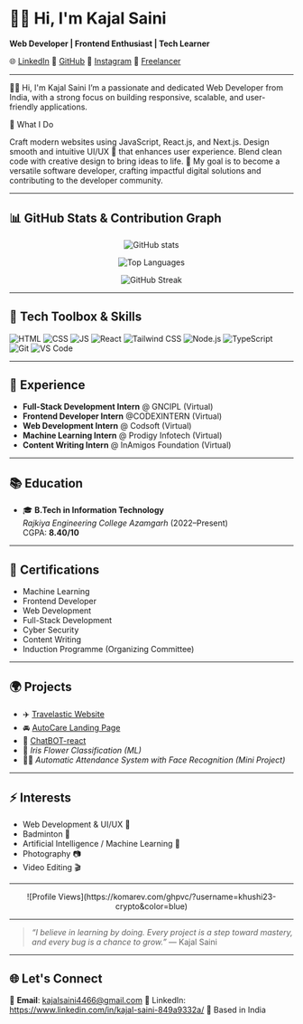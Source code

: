 # 👩‍💻 Hi, I'm Kajal Saini

**Web Developer | Frontend Enthusiast | Tech Learner**

🌐 [LinkedIn](https://www.linkedin.com/in/kajal-saini-849a9332a)
🐙 [GitHub](https://github.com/kajalsaini611)
📸 [Instagram](https://www.instagram.com/kj_saini_22.10/)
💼 [Freelancer](https://www.freelancer.in/u/kajalsaini4466)

---

👩‍💻 Hi, I'm Kajal Saini
I’m a passionate and dedicated Web Developer from India, with a strong focus on building responsive, scalable, and user-friendly applications.

🚀 What I Do

Craft modern websites using JavaScript, React.js, and Next.js.
Design smooth and intuitive UI/UX 🎨 that enhances user experience.
Blend clean code with creative design to bring ideas to life.
🚀 My goal is to become a versatile software developer, crafting impactful digital solutions and contributing to the developer community.

---

## 📊 GitHub Stats & Contribution Graph

<p align="center">
  <!-- GitHub Stats -->
  <img src="https://github-readme-stats.vercel.app/api?username=khushi23-crypto&show_icons=true&count_private=true&theme=tokyonight" alt="GitHub stats" />
</p>

<p align="center">
  <!-- Top Languages -->
  <img src="https://github-readme-stats.vercel.app/api/top-langs/?username=khushi23-crypto&layout=compact&theme=tokyonight" alt="Top Languages" />
</p>

<p align="center">
  <!-- Streaks -->
  <img src="https://github-readme-streak-stats.herokuapp.com/?user=khushi23-crypto&theme=tokyonight&hide_border=true" alt="GitHub Streak" />
</p>


---

## 🚀 Tech Toolbox & Skills

![HTML](https://img.shields.io/badge/-HTML5-ff6a00?logo=html5&logoColor=white)
![CSS](https://img.shields.io/badge/-CSS3-1572B6?logo=css3&logoColor=white)
![JS](https://img.shields.io/badge/-JavaScript-F7DF1E?logo=javascript&logoColor=black)
![React](https://img.shields.io/badge/-React-20232A?logo=react&logoColor=61DAFB)
![Tailwind CSS](https://img.shields.io/badge/-Tailwind_CSS-06B6D4?logo=tailwind-css&logoColor=white)
![Node.js](https://img.shields.io/badge/-Node.js-339933?logo=node.js&logoColor=white)
![TypeScript](https://img.shields.io/badge/-TypeScript-3178C6?logo=typescript&logoColor=white)
![Git](https://img.shields.io/badge/-Git-F05032?logo=git&logoColor=white)
![VS Code](https://img.shields.io/badge/-VS_Code-007ACC?logo=visual-studio-code&logoColor=white)


---

## 💼 Experience
- **Full-Stack Development Intern** @ GNCIPL (Virtual)
- **Frontend Developer Intern** @CODEXINTERN (Virtual)
- **Web Development Intern** @ Codsoft (Virtual)  
- **Machine Learning Intern** @ Prodigy Infotech (Virtual) 
- **Content Writing Intern** @ InAmigos Foundation (Virtual)

---

## 📚 Education

- 🎓 **B.Tech in Information Technology**  
  *Rajkiya Engineering College Azamgarh* (2022–Present)  
  CGPA: **8.40/10**

---

## 🌟 Certifications

- Machine Learning
- Frontend Developer
- Web Development
- Full-Stack Development
- Cyber Security  
- Content Writing  
- Induction Programme (Organizing Committee)  

---

## 🌍 Projects

- ✈️ [Travelastic Website](https://top-jqy5-lp3587269s-projects.vercel.app/)  
- 🚘 [AutoCare Landing Page](https://shimmering-semifreddo-73845c.netlify.app/)
- 💬 [ChatBOT-react](https://chat-bot-react-tau.vercel.app/)
- 🌸 *Iris Flower Classification (ML)*  
- 🧑‍💼 *Automatic Attendance System with Face Recognition (Mini Project)*

---

## ⚡ Interests

- Web Development & UI/UX 🎨
- Badminton 🏸    
- Artificial Intelligence / Machine Learning 🤖  
- Photography 📷  
- Video Editing 🎬  

---

<p align="center">
![Profile Views](https://komarev.com/ghpvc/?username=khushi23-crypto&color=blue)
</p>

---

> *“I believe in learning by doing. Every project is a step toward mastery, and every bug is a chance to grow.”* — Kajal Saini

---

## 🌐 Let's Connect
📩 **Email**: kajalsaini4466@gmail.com 
🔗 LinkedIn: https://www.linkedin.com/in/kajal-saini-849a9332a/
📍 Based in India

